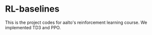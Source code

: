 # RL-baselines
This is the project codes for aalto's reinforcement learning course. We implemented TD3 and PPO.
